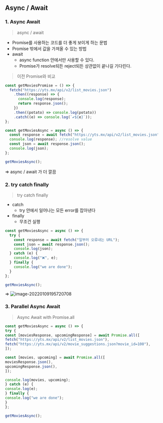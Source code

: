 ## Async / Await

### 1. Async Await

> async / await

- Promise를 사용하는 코드를 더 좋게 보이게 하는 문법
- Promise 밖에서 값을 가져올 수 있는 방법
- await
  - async function 안에서만 사용할 수 있다.
  - Promise가 resolve되든 reject되든 상관없이 끝나길 기다린다.



> 이전 Promise와 비교

```javascript
const getMoviesPromise = () => {
  fetch("https://yts.mx/api/v2/list_movies.json")
    .then((response) => {
      console.log(response);
      return response.json();
    })
    .then((potato) => console.log(potato))
    .catch((e) => console.log(`✔${e}`));
};

const getMoviesAsync = async () => {
  const response = await fetch("https://yts.mx/api/v2/list_movies.json");
  console.log(response); //resolve value
  const json = await response.json();
  console.log(json);
};

getMoviesAsync();
```

=> async / await 가 더 깔끔



### 2. try catch finally

> try catch finally

- catch
  - try 안에서 일어나는 모든 error를 잡아낸다
- finally
  - 무조건 실행



```javascript
const getMoviesAsync = async () => {
  try {
    const response = await fetch("일부러 오류내는 URL");
    const json = await response.json();
    console.log(json);
  } catch (e) {
    console.log("❌", e);
  } finally {
    console.log("we are done");
  }
};

getMoviesAsync();
```

=> ![image-20220109195720708](https://raw.githubusercontent.com/rladbrua0207/image_repo/main/img/image-20220109195720708.png)



### 3. Parallel Async Await

> Async Await with Promise.all

```javascript
const getMoviesAsync = async () => {
try {
const [moviesResponse, upcomingResponse] = await Promise.all([
fetch("https://yts.mx/api/v2/list_movies.json"),
fetch("https://yts.mx/api/v2/movie_suggestions.json?movie_id=100"),
]);

const [movies, upcoming] = await Promise.all([
moviesResponse.json(),
upcomingResponse.json(),
]);

console.log(movies, upcoming);
} catch (e) {
console.log(e);
} finally {
console.log("we are done");
}
};

getMoviesAsync();
```

